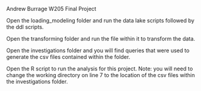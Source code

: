 Andrew Burrage
W205 Final Project

Open the loading_modeling folder and run the data lake scripts followed by the ddl scripts.

Open the transforming folder and run the file within it to transform the data.

Open the investigations folder and you will find queries that were used to generate the csv files contained within the folder.

Open the R script to run the analysis for this project. Note: you will need to change the working directory on line 7 to the location of the csv files within the investigations folder.
